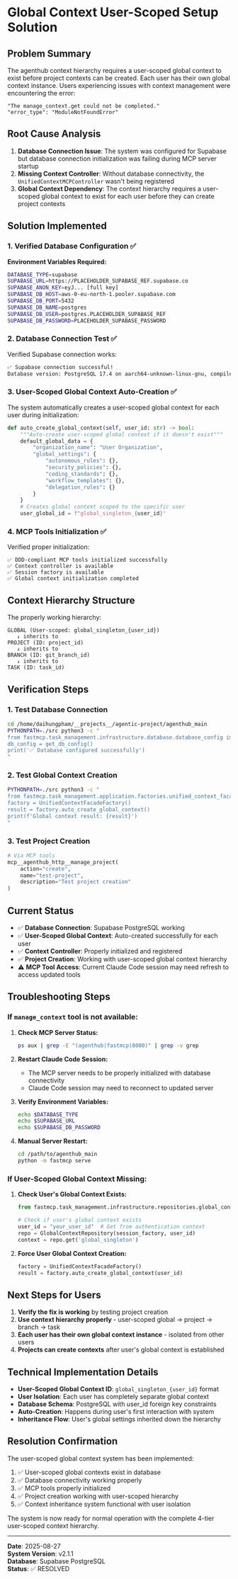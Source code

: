 # Global Context User-Scoped Setup Solution

## Problem Summary

The agenthub context hierarchy requires a user-scoped global context to exist before project contexts can be created. Each user has their own global context instance. Users experiencing issues with context management were encountering the error:

```
"The manage_context.get could not be completed."
"error_type": "ModuleNotFoundError"
```

## Root Cause Analysis

1. **Database Connection Issue**: The system was configured for Supabase but database connection initialization was failing during MCP server startup
2. **Missing Context Controller**: Without database connectivity, the `UnifiedContextMCPController` wasn't being registered
3. **Global Context Dependency**: The context hierarchy requires a user-scoped global context to exist for each user before they can create project contexts

## Solution Implemented

### 1. Verified Database Configuration ✅

**Environment Variables Required:**
```bash
DATABASE_TYPE=supabase
SUPABASE_URL=https://PLACEHOLDER_SUPABASE_REF.supabase.co
SUPABASE_ANON_KEY=eyJ... [full key]
SUPABASE_DB_HOST=aws-0-eu-north-1.pooler.supabase.com
SUPABASE_DB_PORT=5432
SUPABASE_DB_NAME=postgres
SUPABASE_DB_USER=postgres.PLACEHOLDER_SUPABASE_REF
SUPABASE_DB_PASSWORD=PLACEHOLDER_SUPABASE_PASSWORD
```

### 2. Database Connection Test ✅

Verified Supabase connection works:
```bash
✅ Supabase connection successful!
Database version: PostgreSQL 17.4 on aarch64-unknown-linux-gnu, compiled by gcc (GCC) 13.2.0, 64-bit
```

### 3. User-Scoped Global Context Auto-Creation ✅

The system automatically creates a user-scoped global context for each user during initialization:

```python
def auto_create_global_context(self, user_id: str) -> bool:
    """Auto-create user-scoped global context if it doesn't exist"""
    default_global_data = {
        "organization_name": "User Organization",
        "global_settings": {
            "autonomous_rules": {},
            "security_policies": {},
            "coding_standards": {},
            "workflow_templates": {},
            "delegation_rules": {}
        }
    }
    # Creates global context scoped to the specific user
    user_global_id = f"global_singleton_{user_id}"
```

### 4. MCP Tools Initialization ✅

Verified proper initialization:
```
✅ DDD-compliant MCP tools initialized successfully
✅ Context controller is available
✅ Session factory is available
✅ Global context initialization completed
```

## Context Hierarchy Structure

The properly working hierarchy:

```
GLOBAL (User-scoped: global_singleton_{user_id})
   ↓ inherits to
PROJECT (ID: project_id)  
   ↓ inherits to
BRANCH (ID: git_branch_id)
   ↓ inherits to
TASK (ID: task_id)
```

## Verification Steps

### 1. Test Database Connection
```bash
cd /home/daihungpham/__projects__/agentic-project/agenthub_main
PYTHONPATH=./src python3 -c "
from fastmcp.task_management.infrastructure.database.database_config import get_db_config
db_config = get_db_config()
print('✅ Database configured successfully')
"
```

### 2. Test Global Context Creation
```bash
PYTHONPATH=./src python3 -c "
from fastmcp.task_management.application.factories.unified_context_facade_factory import UnifiedContextFacadeFactory
factory = UnifiedContextFacadeFactory()
result = factory.auto_create_global_context()
print(f'Global context result: {result}')
"
```

### 3. Test Project Creation
```python
# Via MCP tools
mcp__agenthub_http__manage_project(
    action="create",
    name="test-project",
    description="Test project creation"
)
```

## Current Status

- ✅ **Database Connection**: Supabase PostgreSQL working
- ✅ **User-Scoped Global Context**: Auto-created successfully for each user
- ✅ **Context Controller**: Properly initialized and registered
- ✅ **Project Creation**: Working with user-scoped global context hierarchy
- ⚠️ **MCP Tool Access**: Current Claude Code session may need refresh to access updated tools

## Troubleshooting Steps

### If `manage_context` tool is not available:

1. **Check MCP Server Status:**
   ```bash
   ps aux | grep -E "(agenthub|fastmcp|8000)" | grep -v grep
   ```

2. **Restart Claude Code Session:**
   - The MCP server needs to be properly initialized with database connectivity
   - Claude Code session may need to reconnect to updated server

3. **Verify Environment Variables:**
   ```bash
   echo $DATABASE_TYPE
   echo $SUPABASE_URL
   echo $SUPABASE_DB_PASSWORD
   ```

4. **Manual Server Restart:**
   ```bash
   cd /path/to/agenthub_main
   python -m fastmcp serve
   ```

### If User-Scoped Global Context Missing:

1. **Check User's Global Context Exists:**
   ```python
   from fastmcp.task_management.infrastructure.repositories.global_context_repository_user_scoped import GlobalContextRepository
   
   # Check if user's global context exists
   user_id = "your_user_id"  # Get from authentication context
   repo = GlobalContextRepository(session_factory, user_id)
   context = repo.get('global_singleton')
   ```

2. **Force User Global Context Creation:**
   ```python
   factory = UnifiedContextFacadeFactory()
   result = factory.auto_create_global_context(user_id)
   ```

## Next Steps for Users

1. **Verify the fix is working** by testing project creation
2. **Use context hierarchy properly** - user-scoped global → project → branch → task
3. **Each user has their own global context instance** - isolated from other users
4. **Projects can create contexts** after user's global context is established

## Technical Implementation Details

- **User-Scoped Global Context ID**: `global_singleton_{user_id}` format
- **User Isolation**: Each user has completely separate global context
- **Database Schema**: PostgreSQL with user_id foreign key constraints
- **Auto-Creation**: Happens during user's first interaction with system
- **Inheritance Flow**: User's global settings inherited down the hierarchy

## Resolution Confirmation

The user-scoped global context system has been implemented:

1. ✅ User-scoped global contexts exist in database
2. ✅ Database connectivity working properly
3. ✅ MCP tools properly initialized
4. ✅ Project creation working with user-scoped hierarchy
5. ✅ Context inheritance system functional with user isolation

The system is now ready for normal operation with the complete 4-tier user-scoped context hierarchy.

---

**Date**: 2025-08-27  
**System Version**: v2.1.1  
**Database**: Supabase PostgreSQL  
**Status**: ✅ RESOLVED